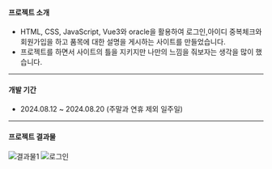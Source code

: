 #### 프로젝트 소개
+ HTML, CSS, JavaScript, Vue3와 oracle을 활용하여 로그인,아이디 중복체크와 회원가입을 하고 품목에 대한 설명을 게시하는 사이트를 만들었습니다.
+ 프로젝트를 하면서 사이트의 틀을 지키지만 나만의 느낌을 줘보자는 생각을 많이 했습니다.
------
  
#### 개발 기간
+ 2024.08.12 ~ 2024.08.20 (주말과 연휴 제외 일주일)
  
--------

#### 프로젝트 결과물
![결과물1](https://github.com/hwangbohyun0219/sample_git2)
![로그인](https://github.com/hwangbohyun0219/sample_git2/blob/main/jeopsok.PNG)
